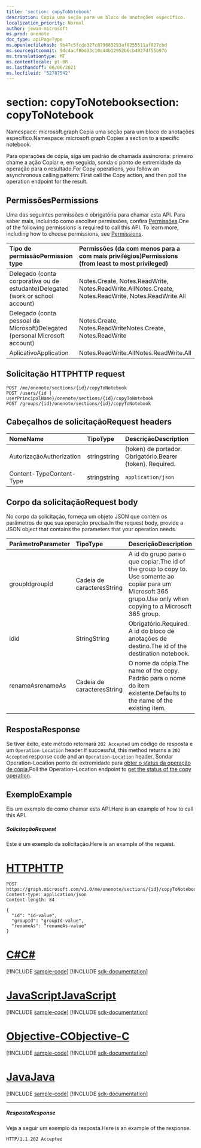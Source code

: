 ```yaml
---
title: 'section: copyToNotebook'
description: Copia uma seção para um bloco de anotações específico.
localization_priority: Normal
author: jewan-microsoft
ms.prod: onenote
doc_type: apiPageType
ms.openlocfilehash: 9b47c5fcde327c879683293af8255511af827cbd
ms.sourcegitcommit: 94c4acf8bd03c10a44b12952b6cb4827df55b978
ms.translationtype: MT
ms.contentlocale: pt-BR
ms.lasthandoff: 06/06/2021
ms.locfileid: "52787542"
---
```

# <a name="section-copytonotebook"></a><span data-ttu-id="597ed-103">section: copyToNotebook</span><span class="sxs-lookup"><span data-stu-id="597ed-103">section: copyToNotebook</span></span>

<span data-ttu-id="597ed-104">Namespace: microsoft.graph Copia uma seção para um bloco de anotações específico.</span><span class="sxs-lookup"><span data-stu-id="597ed-104">Namespace: microsoft.graph Copies a section to a specific notebook.</span></span>

<span data-ttu-id="597ed-105">Para operações de cópia, siga um padrão de chamada assíncrona: primeiro chame a ação Copiar e, em seguida, sonda o ponto de extremidade da operação para o resultado.</span><span class="sxs-lookup"><span data-stu-id="597ed-105">For Copy operations, you follow an asynchronous calling pattern:  First call the Copy action, and then poll the operation endpoint for the result.</span></span>
## <a name="permissions"></a><span data-ttu-id="597ed-106">Permissões</span><span class="sxs-lookup"><span data-stu-id="597ed-106">Permissions</span></span>
<span data-ttu-id="597ed-p101">Uma das seguintes permissões é obrigatória para chamar esta API. Para saber mais, incluindo como escolher permissões, confira [Permissões](/graph/permissions-reference).</span><span class="sxs-lookup"><span data-stu-id="597ed-p101">One of the following permissions is required to call this API. To learn more, including how to choose permissions, see [Permissions](/graph/permissions-reference).</span></span>

|<span data-ttu-id="597ed-109">Tipo de permissão</span><span class="sxs-lookup"><span data-stu-id="597ed-109">Permission type</span></span>      | <span data-ttu-id="597ed-110">Permissões (da com menos para a com mais privilégios)</span><span class="sxs-lookup"><span data-stu-id="597ed-110">Permissions (from least to most privileged)</span></span>              |
|:--------------------|:---------------------------------------------------------|
|<span data-ttu-id="597ed-111">Delegado (conta corporativa ou de estudante)</span><span class="sxs-lookup"><span data-stu-id="597ed-111">Delegated (work or school account)</span></span> | <span data-ttu-id="597ed-112">Notes.Create, Notes.ReadWrite, Notes.ReadWrite.All</span><span class="sxs-lookup"><span data-stu-id="597ed-112">Notes.Create, Notes.ReadWrite, Notes.ReadWrite.All</span></span>    |
|<span data-ttu-id="597ed-113">Delegado (conta pessoal da Microsoft)</span><span class="sxs-lookup"><span data-stu-id="597ed-113">Delegated (personal Microsoft account)</span></span> | <span data-ttu-id="597ed-114">Notes.Create, Notes.ReadWrite</span><span class="sxs-lookup"><span data-stu-id="597ed-114">Notes.Create, Notes.ReadWrite</span></span>    |
|<span data-ttu-id="597ed-115">Aplicativo</span><span class="sxs-lookup"><span data-stu-id="597ed-115">Application</span></span> | <span data-ttu-id="597ed-116">Notes.ReadWrite.All</span><span class="sxs-lookup"><span data-stu-id="597ed-116">Notes.ReadWrite.All</span></span> |

## <a name="http-request"></a><span data-ttu-id="597ed-117">Solicitação HTTP</span><span class="sxs-lookup"><span data-stu-id="597ed-117">HTTP request</span></span>
<!-- { "blockType": "ignored" } -->
```http
POST /me/onenote/sections/{id}/copyToNotebook
POST /users/{id | userPrincipalName}/onenote/sections/{id}/copyToNotebook
POST /groups/{id}/onenote/sections/{id}/copyToNotebook
```
## <a name="request-headers"></a><span data-ttu-id="597ed-118">Cabeçalhos de solicitação</span><span class="sxs-lookup"><span data-stu-id="597ed-118">Request headers</span></span>
| <span data-ttu-id="597ed-119">Nome</span><span class="sxs-lookup"><span data-stu-id="597ed-119">Name</span></span>       | <span data-ttu-id="597ed-120">Tipo</span><span class="sxs-lookup"><span data-stu-id="597ed-120">Type</span></span> | <span data-ttu-id="597ed-121">Descrição</span><span class="sxs-lookup"><span data-stu-id="597ed-121">Description</span></span>|
|:---------------|:--------|:----------|
| <span data-ttu-id="597ed-122">Autorização</span><span class="sxs-lookup"><span data-stu-id="597ed-122">Authorization</span></span>  | <span data-ttu-id="597ed-123">string</span><span class="sxs-lookup"><span data-stu-id="597ed-123">string</span></span>  | <span data-ttu-id="597ed-p102">{token} de portador. Obrigatório.</span><span class="sxs-lookup"><span data-stu-id="597ed-p102">Bearer {token}. Required.</span></span> |
| <span data-ttu-id="597ed-126">Content-Type</span><span class="sxs-lookup"><span data-stu-id="597ed-126">Content-Type</span></span> | <span data-ttu-id="597ed-127">string</span><span class="sxs-lookup"><span data-stu-id="597ed-127">string</span></span> | `application/json` |

## <a name="request-body"></a><span data-ttu-id="597ed-128">Corpo da solicitação</span><span class="sxs-lookup"><span data-stu-id="597ed-128">Request body</span></span>
<span data-ttu-id="597ed-129">No corpo da solicitação, forneça um objeto JSON que contém os parâmetros de que sua operação precisa.</span><span class="sxs-lookup"><span data-stu-id="597ed-129">In the request body, provide a JSON object that contains the parameters that your operation needs.</span></span>

| <span data-ttu-id="597ed-130">Parâmetro</span><span class="sxs-lookup"><span data-stu-id="597ed-130">Parameter</span></span>    | <span data-ttu-id="597ed-131">Tipo</span><span class="sxs-lookup"><span data-stu-id="597ed-131">Type</span></span>   |<span data-ttu-id="597ed-132">Descrição</span><span class="sxs-lookup"><span data-stu-id="597ed-132">Description</span></span>|
|:---------------|:--------|:----------|
|<span data-ttu-id="597ed-133">groupId</span><span class="sxs-lookup"><span data-stu-id="597ed-133">groupId</span></span>|<span data-ttu-id="597ed-134">Cadeia de caracteres</span><span class="sxs-lookup"><span data-stu-id="597ed-134">String</span></span>|<span data-ttu-id="597ed-135">A id do grupo para o que copiar.</span><span class="sxs-lookup"><span data-stu-id="597ed-135">The id of the group to copy to.</span></span> <span data-ttu-id="597ed-136">Use somente ao copiar para um Microsoft 365 grupo.</span><span class="sxs-lookup"><span data-stu-id="597ed-136">Use only when copying to a Microsoft 365 group.</span></span>|
|<span data-ttu-id="597ed-137">id</span><span class="sxs-lookup"><span data-stu-id="597ed-137">id</span></span>|<span data-ttu-id="597ed-138">String</span><span class="sxs-lookup"><span data-stu-id="597ed-138">String</span></span>|<span data-ttu-id="597ed-139">Obrigatório.</span><span class="sxs-lookup"><span data-stu-id="597ed-139">Required.</span></span> <span data-ttu-id="597ed-140">A id do bloco de anotações de destino.</span><span class="sxs-lookup"><span data-stu-id="597ed-140">The id of the destination notebook.</span></span> |
|<span data-ttu-id="597ed-141">renameAs</span><span class="sxs-lookup"><span data-stu-id="597ed-141">renameAs</span></span>|<span data-ttu-id="597ed-142">Cadeia de caracteres</span><span class="sxs-lookup"><span data-stu-id="597ed-142">String</span></span>|<span data-ttu-id="597ed-143">O nome da cópia.</span><span class="sxs-lookup"><span data-stu-id="597ed-143">The name of the copy.</span></span> <span data-ttu-id="597ed-144">Padrão para o nome do item existente.</span><span class="sxs-lookup"><span data-stu-id="597ed-144">Defaults to the name of the existing item.</span></span> |

## <a name="response"></a><span data-ttu-id="597ed-145">Resposta</span><span class="sxs-lookup"><span data-stu-id="597ed-145">Response</span></span>

<span data-ttu-id="597ed-146">Se tiver êxito, este método retornará `202 Accepted` um código de resposta e um `Operation-Location` header.</span><span class="sxs-lookup"><span data-stu-id="597ed-146">If successful, this method returns a `202 Accepted` response code and an `Operation-Location` header.</span></span> <span data-ttu-id="597ed-147">Sondar Operation-Location ponto de extremidade para [obter o status da operação de cópia.](onenoteoperation-get.md)</span><span class="sxs-lookup"><span data-stu-id="597ed-147">Poll the Operation-Location endpoint to [get the status of the copy operation](onenoteoperation-get.md).</span></span>

## <a name="example"></a><span data-ttu-id="597ed-148">Exemplo</span><span class="sxs-lookup"><span data-stu-id="597ed-148">Example</span></span>
<span data-ttu-id="597ed-149">Eis um exemplo de como chamar esta API.</span><span class="sxs-lookup"><span data-stu-id="597ed-149">Here is an example of how to call this API.</span></span>
##### <a name="request"></a><span data-ttu-id="597ed-150">Solicitação</span><span class="sxs-lookup"><span data-stu-id="597ed-150">Request</span></span>
<span data-ttu-id="597ed-151">Este é um exemplo da solicitação.</span><span class="sxs-lookup"><span data-stu-id="597ed-151">Here is an example of the request.</span></span>

# <a name="http"></a>[<span data-ttu-id="597ed-152">HTTP</span><span class="sxs-lookup"><span data-stu-id="597ed-152">HTTP</span></span>](#tab/http)
<!-- {
  "blockType": "request",
  "name": "section_copytonotebook"
}-->
```http
POST https://graph.microsoft.com/v1.0/me/onenote/sections/{id}/copyToNotebook
Content-type: application/json
Content-length: 84

{
  "id": "id-value",
  "groupId": "groupId-value",
  "renameAs": "renameAs-value"
}
```
# <a name="c"></a>[<span data-ttu-id="597ed-153">C#</span><span class="sxs-lookup"><span data-stu-id="597ed-153">C#</span></span>](#tab/csharp)
[!INCLUDE [sample-code](../includes/snippets/csharp/section-copytonotebook-csharp-snippets.md)]
[!INCLUDE [sdk-documentation](../includes/snippets/snippets-sdk-documentation-link.md)]

# <a name="javascript"></a>[<span data-ttu-id="597ed-154">JavaScript</span><span class="sxs-lookup"><span data-stu-id="597ed-154">JavaScript</span></span>](#tab/javascript)
[!INCLUDE [sample-code](../includes/snippets/javascript/section-copytonotebook-javascript-snippets.md)]
[!INCLUDE [sdk-documentation](../includes/snippets/snippets-sdk-documentation-link.md)]

# <a name="objective-c"></a>[<span data-ttu-id="597ed-155">Objective-C</span><span class="sxs-lookup"><span data-stu-id="597ed-155">Objective-C</span></span>](#tab/objc)
[!INCLUDE [sample-code](../includes/snippets/objc/section-copytonotebook-objc-snippets.md)]
[!INCLUDE [sdk-documentation](../includes/snippets/snippets-sdk-documentation-link.md)]

# <a name="java"></a>[<span data-ttu-id="597ed-156">Java</span><span class="sxs-lookup"><span data-stu-id="597ed-156">Java</span></span>](#tab/java)
[!INCLUDE [sample-code](../includes/snippets/java/section-copytonotebook-java-snippets.md)]
[!INCLUDE [sdk-documentation](../includes/snippets/snippets-sdk-documentation-link.md)]

---


##### <a name="response"></a><span data-ttu-id="597ed-157">Resposta</span><span class="sxs-lookup"><span data-stu-id="597ed-157">Response</span></span>
<span data-ttu-id="597ed-158">Veja a seguir um exemplo da resposta.</span><span class="sxs-lookup"><span data-stu-id="597ed-158">Here is an example of the response.</span></span>
<!-- {
  "blockType": "response"
} -->
```http
HTTP/1.1 202 Accepted
```

<!-- uuid: 8fcb5dbc-d5aa-4681-8e31-b001d5168d79
2015-10-25 14:57:30 UTC -->
<!-- {
  "type": "#page.annotation",
  "description": "section: copyToNotebook",
  "keywords": "",
  "section": "documentation",
  "tocPath": "",
  "suppressions": [
  ]
}-->

